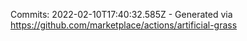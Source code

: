 Commits: 2022-02-10T17:40:32.585Z - Generated via https://github.com/marketplace/actions/artificial-grass
<br>
